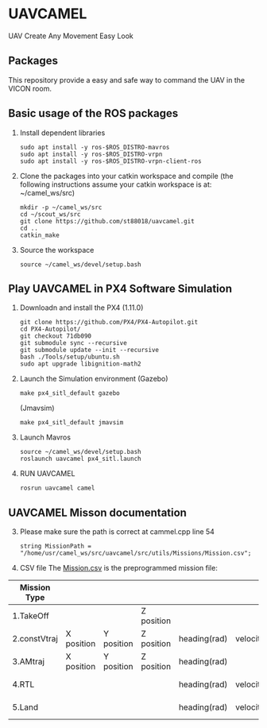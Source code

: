 # UAVCAMEL
UAV Create Any Movement Easy Look

## Packages
This repository provide a easy and safe way to command the UAV in the VICON room.

## Basic usage of the ROS packages

1. Install dependent libraries
    ```
    sudo apt install -y ros-$ROS_DISTRO-mavros
    sudo apt install -y ros-$ROS_DISTRO-vrpn
    sudo apt install -y ros-$ROS_DISTRO-vrpn-client-ros
    ```
2. Clone the packages into your catkin workspace and compile
    (the following instructions assume your catkin workspace is at: ~/camel_ws/src)
    ```
    mkdir -p ~/camel_ws/src
    cd ~/scout_ws/src
    git clone https://github.com/st88018/uavcamel.git  
    cd ..
    catkin_make
    ```
3. Source the workspace
   ```
   source ~/camel_ws/devel/setup.bash
   ```
## Play UAVCAMEL in PX4 Software Simulation
1. Downloadn and install the PX4 (1.11.0)
   ```
   git clone https://github.com/PX4/PX4-Autopilot.git
   cd PX4-Autopilot/
   git checkout 71db090
   git submodule sync --recursive
   git submodule update --init --recursive
   bash ./Tools/setup/ubuntu.sh
   sudo apt upgrade libignition-math2
   ```
2. Launch the Simulation environment
    (Gazebo)
    ```
    make px4_sitl_default gazebo
    ```
    (Jmavsim)
    ```
    make px4_sitl_default jmavsim
    ```
2. Launch Mavros
    ```
    source ~/camel_ws/devel/setup.bash
    roslaunch uavcamel px4_sitl.launch
    ```
2. RUN UAVCAMEL
    ```
    rosrun uavcamel camel
    ```
## UAVCAMEL Misson documentation

3. Please make sure the path is correct at cammel.cpp line 54
    ```
    string MissionPath = "/home/usr/camel_ws/src/uavcamel/src/utils/Missions/Mission.csv";
    ```
2. CSV file
    The [Mission.csv](src/utils/Missions/Mission.csv) is the preprogrammed mission file:

|  Mission Type |               |               |               |               |               |               |               |
| ------------- | ------------- | ------------- | ------------- | ------------- | ------------- | ------------- | ------------- |
| 1.TakeOff     |               |               |   Z position  |               |               |               |  wait time(s) |
| 2.constVtraj  |   X position  |   Y position  |   Z position  |  heading(rad)  |   velocity    |  angular vel  |  wait time(s) |
| 3.AMtraj      |   X position  |   Y position  |   Z position  |  heading(rad)  |               |               |               |
| 4.RTL         |               |               |               |  heading(rad)  |   velocity    |  angular vel  |  wait time(s) |
| 5.Land        |               |               |               |  heading(rad)  |   velocity    |  angular vel  |               |
